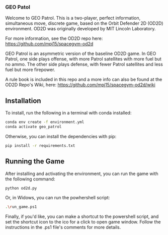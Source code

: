 ### GEO Patol
Welcome to GEO Patrol. This is a two-player, perfect information, simultaneous move, discrete game, based on the Orbit Defender 2D (OD2D) environment. OD2D was originally developed by MIT Lincoln Laboratory.

For more information, see the OD2D repo here: https://github.com/mpj15/spacegym-od2d 

GEO Patrol is an asymmetric version of the baseline OD2D game. In GEO Patrol, one side plays offense, with more Patrol satellites with more fuel but no ammo. The other side plays defense, with fewer Patrol satellites and less fuel but more firepower.

A rule book is included in this repo and a more info can also be found at the OD2D Repo's Wiki, here: https://github.com/mpj15/spacegym-od2d/wiki

## Installation

To install, run the following in a terminal with conda installed:

```bash
conda env create -f environment.yml
conda activate geo_patrol
```
Otherwise, you can install the dependencies with pip:

```bash
pip install -r requirements.txt
```

## Running the Game
After installing and activating the environment, you can run the game with the following command:

```bash
python od2d.py
```

Or, in Widows, you can run the powhershell script:

```bash 
.\run_game.ps1
```

Finally, if you'd like, you can make a shortcut to the powershell script, and set the shortcut icon to the ico for a click to open game window. Follow the instructions in the .ps1 file's comments for more details.
